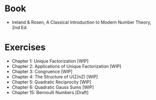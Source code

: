 # Book
- Ireland & Rosen, A Classical Introduction to Modern Number Theory, 2nd Ed.

# Exercises
- Chapter 1: Unique Factorization [WIP]
- Chapter 2: Applications of Unique Factorization [WIP]
- Chapter 3: Congruence [WIP]
- Chapter 4: The Structure of U(Z/nZ) [WIP]
- Chapter 5: Quadratic Reciprocity [WIP]
- Chapter 6: Quadratic Gauss Sums [WIP]
- Chapter 15: Bernoulli Numbers [Draft]
